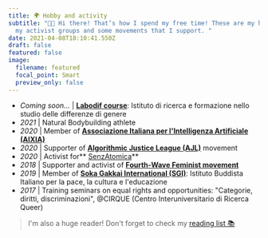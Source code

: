 ```yaml
---
title: 🌍 Hobby and activity
subtitle: "👋🏻 Hi there! That’s how I spend my free time! These are my hobbies,
  my activist groups and some movements that I support. "
date: 2021-04-08T18:10:41.550Z
draft: false
featured: false
image:
  filename: featured
  focal_point: Smart
  preview_only: false
---
```

* *Coming soon…* | **[Labodif course](https://www.labodif.com/corsi-formativi-enti-istituzioni/)**: Istituto di ricerca e formazione nello studio delle differenze di genere
* *2021* | Natural Bodybuilding athlete
* *2020* | Member of **[Associazione Italiana per l'Intelligenza Artificiale (AIXIA)](https://aixia.it/)**
* *2020* | Supporter of **[Algorithmic Justice League (AJL)](https://www.ajl.org/)** movement
* *2020* | Activist for** [SenzAtomica](https://www.senzatomica.it/)**
* *2018* | Supporter and activist of **[Fourth-Wave Feminist movement](https://www.dilettagoglia.com/)**
* *2019* | Member of **[Soka Gakkai International (SGI)](https://www.sgi-italia.org/)**: Istituto Buddista Italiano per la pace, la cultura e l'educazione
* *2017* | Training seminars on equal rights and opportunities: "Categorie, diritti, discriminazioni", @CIRQUE (Centro Interuniversitario di Ricerca Queer)

> I'm also a huge reader! Don't forget to check my [reading list 📚](/post/reading-list)